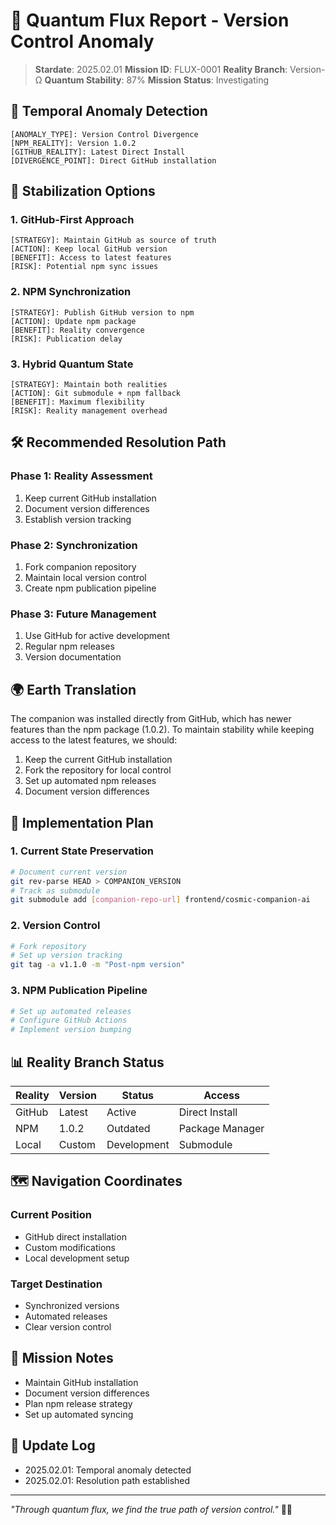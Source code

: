 # 🌌 Quantum Flux Report - Version Control Anomaly

> **Stardate**: 2025.02.01
> **Mission ID**: FLUX-0001
> **Reality Branch**: Version-Ω
> **Quantum Stability**: 87%
> **Mission Status**: Investigating

## 📡 Temporal Anomaly Detection
```space
[ANOMALY_TYPE]: Version Control Divergence
[NPM_REALITY]: Version 1.0.2
[GITHUB_REALITY]: Latest Direct Install
[DIVERGENCE_POINT]: Direct GitHub installation
```

## 🎯 Stabilization Options

### 1. GitHub-First Approach
```space
[STRATEGY]: Maintain GitHub as source of truth
[ACTION]: Keep local GitHub version
[BENEFIT]: Access to latest features
[RISK]: Potential npm sync issues
```

### 2. NPM Synchronization
```space
[STRATEGY]: Publish GitHub version to npm
[ACTION]: Update npm package
[BENEFIT]: Reality convergence
[RISK]: Publication delay
```

### 3. Hybrid Quantum State
```space
[STRATEGY]: Maintain both realities
[ACTION]: Git submodule + npm fallback
[BENEFIT]: Maximum flexibility
[RISK]: Reality management overhead
```

## 🛠️ Recommended Resolution Path

### Phase 1: Reality Assessment
1. Keep current GitHub installation
2. Document version differences
3. Establish version tracking

### Phase 2: Synchronization
1. Fork companion repository
2. Maintain local version control
3. Create npm publication pipeline

### Phase 3: Future Management
1. Use GitHub for active development
2. Regular npm releases
3. Version documentation

## 🌍 Earth Translation

The companion was installed directly from GitHub, which has newer features than the npm package (1.0.2). To maintain stability while keeping access to the latest features, we should:

1. Keep the current GitHub installation
2. Fork the repository for local control
3. Set up automated npm releases
4. Document version differences

## 🔮 Implementation Plan

### 1. Current State Preservation
```bash
# Document current version
git rev-parse HEAD > COMPANION_VERSION
# Track as submodule
git submodule add [companion-repo-url] frontend/cosmic-companion-ai
```

### 2. Version Control
```bash
# Fork repository
# Set up version tracking
git tag -a v1.1.0 -m "Post-npm version"
```

### 3. NPM Publication Pipeline
```bash
# Set up automated releases
# Configure GitHub Actions
# Implement version bumping
```

## 📊 Reality Branch Status

| Reality | Version | Status | Access |
|---------|---------|---------|---------|
| GitHub | Latest | Active | Direct Install |
| NPM | 1.0.2 | Outdated | Package Manager |
| Local | Custom | Development | Submodule |

## 🗺️ Navigation Coordinates

### Current Position
- GitHub direct installation
- Custom modifications
- Local development setup

### Target Destination
- Synchronized versions
- Automated releases
- Clear version control

## 📝 Mission Notes
- Maintain GitHub installation
- Document version differences
- Plan npm release strategy
- Set up automated syncing

## 🔄 Update Log
- 2025.02.01: Temporal anomaly detected
- 2025.02.01: Resolution path established

---

*"Through quantum flux, we find the true path of version control."* 🌌✨
